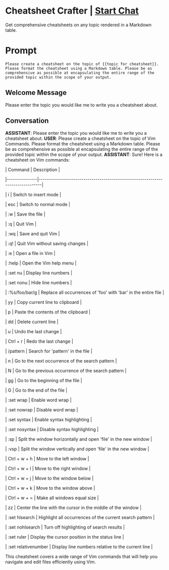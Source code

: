 

# Cheatsheet Crafter | [Start Chat](https://gptcall.net/chat.html?data=%7B%22contact%22%3A%7B%22id%22%3A%22-EdX4WFqKbRAGIRWfkbRI%22%2C%22flow%22%3Atrue%7D%7D)
Get comprehensive cheatsheets on any topic rendered in a Markdown table. 

# Prompt

```
Please create a cheatsheet on the topic of {{topic for cheatsheet}}. Please format the cheatsheet using a Markdown table. Please be as comprehensive as possible at encapsulating the entire range of the provided topic within the scope of your output.
```

## Welcome Message
Please enter the topic you would like me to write you a cheatsheet about. 

## Conversation

**ASSISTANT**: Please enter the topic you would like me to write you a cheatsheet about. 
**USER**: Please create a cheatsheet on the topic of Vim Commands. Please format the cheatsheet using a Markdown table. Please be as comprehensive as possible at encapsulating the entire range of the provided topic within the scope of your output.
**ASSISTANT**: Sure! Here is a cheatsheet on Vim commands:



| Command       | Description                                                                   |

|---------------|-------------------------------------------------------------------------------|

| i             | Switch to insert mode                                                         |

| esc           | Switch to normal mode                                                         |

| :w            | Save the file                                                                 |

| :q            | Quit Vim                                                                      |

| :wq           | Save and quit Vim                                                             |

| :q!           | Quit Vim without saving changes                                               |

| :e <file>     | Open a file in Vim                                                            |

| :help         | Open the Vim help menu                                                        |

| :set nu       | Display line numbers                                                          |

| :set nonu     | Hide line numbers                                                             |

| :%s/foo/bar/g | Replace all occurrences of 'foo' with 'bar' in the entire file                |

| yy            | Copy current line to clipboard                                                 |

| p             | Paste the contents of the clipboard                                           |

| dd            | Delete current line                                                           |

| u             | Undo the last change                                                          |

| Ctrl + r      | Redo the last change                                                          |

| /pattern      | Search for 'pattern' in the file                                               |

| n             | Go to the next occurrence of the search pattern                                |

| N             | Go to the previous occurrence of the search pattern                            |

| gg            | Go to the beginning of the file                                               |

| G             | Go to the end of the file                                                     |

| :set wrap     | Enable word wrap                                                              |

| :set nowrap   | Disable word wrap                                                             |

| :set syntax   | Enable syntax highlighting                                                     |

| :set nosyntax | Disable syntax highlighting                                                    |

| :sp <file>    | Split the window horizontally and open 'file' in the new window               |

| :vsp <file>   | Split the window vertically and open 'file' in the new window                 |

| Ctrl + w + h  | Move to the left window                                                       |

| Ctrl + w + l  | Move to the right window                                                      |

| Ctrl + w + j  | Move to the window below                                                       |

| Ctrl + w + k  | Move to the window above                                                       |

| Ctrl + w + =  | Make all windows equal size                                                   |

| zz            | Center the line with the cursor in the middle of the window                   |

| :set hlsearch | Highlight all occurrences of the current search pattern                        |

| :set nohlsearch | Turn off highlighting of search results                                       |

| :set ruler    | Display the cursor position in the status line                                 |

| :set relativenumber | Display line numbers relative to the current line                             |



This cheatsheet covers a wide range of Vim commands that will help you navigate and edit files efficiently using Vim.

